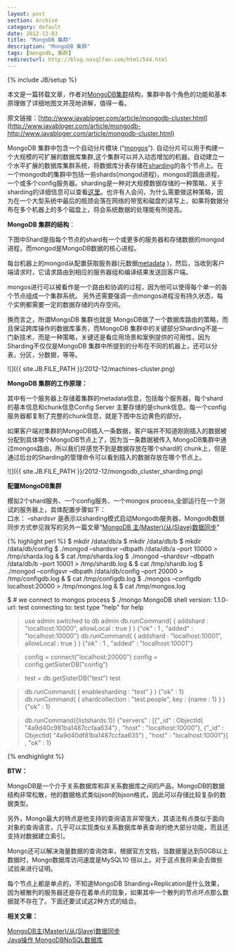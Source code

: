 ```yaml
---
layout: post
section: Archive
category: default
date: 2012-12-03
title: "MongoDB 集群"
description: "MongoDB 集群"
tags: [mongodb, 集群]
redirecturl: http://blog.nosqlfan.com/html/544.html
---
```

{% include JB/setup %}

本文是一篇转载文章，作者对[MongoDB](http://blog.nosqlfan.com/tags/mongodb "查看 MongoDB 的全部文章")[集群](http://blog.nosqlfan.com/tags/%e9%9b%86%e7%be%a4 "查看 集群 的全部文章")结构，集群中各个角色的功能和基本原理做了详细地图文并茂地讲解，值得一看。

原文链接：[http://www.javabloger.com/article/mongodb-cluster.html](http://www.javabloger.com/article/mongodb-http://www.javabloger.com/article/mongodb-cluster.html)

MongoDB 集群中包含一个自动分片模块
(“[mongos](http://blog.nosqlfan.com/tags/mongos "查看 mongos 的全部文章")”).
自动分片可以用于构建一个大规模的可扩展的数据库集群,这个集群可以并入动态增加的机器。自动建立一个水平扩展的数据库集群系统，将数据库分表存储在[sharding](http://blog.nosqlfan.com/tags/sharding "查看 sharding 的全部文章")的各个节点上。在一个mongodb的集群中包括一些shards(mongod进程)，mongos的路由进程，一个或多个config服务器。sharding是一种对大规模数据存储的一种策略，关于sharding的详细信息可以查看[这里](http://en.wikipedia.org/wiki/Shard)。也许有人会问，为什么需要做这种策略，因为在一个大型系统中最后的瓶颈会落在网络的带宽和磁盘的读写上，如果将数据分布在多个机器上的多个磁盘上，将会系统数据的处理能有所提高。

**MongoDB 集群的结构**：

下图中Shard是指每个节点的shard有一个或更多的服务器和存储数据的mongod进程，而mongod是MongoDB数据的核心进程。

每台机器上的mongod从配置获取服务器(元数据[metadata](http://blog.nosqlfan.com/tags/metadata "查看 metadata 的全部文章")
)，然后，当收到客户端请求时，它请求路由到相应的服务器组和编译结果发送回客户端。

mongos进行可以被看作是一个路由和协调的过程，因为他可以使得每个单一的各个节点组成一个集群系统。
另外还需要强调一点mongos进程没有持久状态，每个实例都需要一定的数据存储的内存空间。

换而言之，所谓MongoDB 集群也就是
MongoDB做了一个数据库路由的策略，而且保证跨库操作的数据库事务，而MongoDB
集群中的关键部分Sharding不是一门新技术，而是一种策略，关键还是看应用场景和案例提供的可用性，因为Sharding不仅仅是MongoDB
集群中所提到的分布在不同的机器上，还可以分表，分区，分数据，等等。

![]({{ site.JB.FILE_PATH }}/2012-12/machines-cluster.png)

**MongoDB 集群的工作原理：**

其中有一个服务器上存储着集群的metadata信息，包括每个服务器，每个shard的基本信息和chunk信息Config
Server
主要存储的是chunk信息。每一个config服务器都复制了完整的chunk信息，就是下图中左边黄色的部分。

如果客户端对集群的MongoDB插入一条数据，客户端并不知道刚刚插入的数据被分配到具体哪个MongoDB节点上了，因为当一条数据被传入
MongoDB集群中通过mongos路由，所以我们并感觉不到是数据存放在哪个shard的
chunk上，但是通过后台的Sharding的管理命令可以看到插入的数据存放在哪个节点上。

![]({{ site.JB.FILE_PATH }}/2012-12/mongodb_cluster_sharding.png)

**配置MongoDB集群**

模拟2个shard服务、一个config服务、一个mongos
process,全部运行在一个测试的服务器上，具体配置步骤如下：  
 口水： –shardsvr
是表示以sharding模式启动Mongodb服务器，Mongodb数据同步方式参见我写的另外一篇文章“[MongoDB
主(Master)/从(Slave)数据同步](http://www.javabloger.com/article/mongodb-master-slave-replication.html)”

{% highlight perl %}
$ mkdir /data/db/a
$ mkdir /data/db/b
$ mkdir /data/db/config
$ ./mongod –shardsvr –dbpath /data/db/a –port 10000 > /tmp/sharda.log &
$ cat /tmp/sharda.log
$ ./mongod –shardsvr –dbpath /data/db/b –port 10001 > /tmp/shardb.log &
$ cat /tmp/shardb.log
$ ./mongod –configsvr –dbpath /data/db/config –port 20000 > /tmp/configdb.log &
$ cat /tmp/configdb.log
$ ./mongos –configdb localhost:20000 > /tmp/mongos.log &
$ cat /tmp/mongos.log

$ # we connect to mongos process
$ ./mongo
MongoDB shell version: 1.1.0-
url: test
connecting to: test
type "help" for help
> use admin
switched to db admin
> db.runCommand( { addshard : "localhost:10000", allowLocal : true } )
{"ok" : 1 , "added" : "localhost:10000"}
> db.runCommand( { addshard : "localhost:10001", allowLocal : true } )
{"ok" : 1 , "added" : "localhost:10001"}

> config = connect("localhost:20000")
> config = config.getSisterDB("config")

> test = db.getSisterDB("test")
test

> db.runCommand( { enablesharding : "test" } )
{"ok" : 1}
> db.runCommand( { shardcollection : "test.people", key : {name : 1} } )
{"ok" : 1}

> db.runCommand({listshards:1})
{"servers" : [{"_id" :  ObjectId( "4a9d40c981ba1487ccfaa634")  , "host" : "localhost:10000"},
{"_id" :  ObjectId( "4a9d40df81ba1487ccfaa635")  , "host" : "localhost:10001"}] ,
"ok" : 1}
>
{% endhighlight %}

**BTW：**

MongoDB是一个介于关系数据库和非关系数据库之间的产品，MongoDB的数据结构非常松散，他的数据格式类似json的bjson格式，因此可以存储比较复杂的数据类型。

另外，Mongo最大的特点是他支持的查询语言非常强大，其语法有点类似于面向对象的查询语言，几乎可以实现类似关系数据库单表查询的绝大部分功能，而且还支持对数据建立索引。

Mongo还可以解决海量数据的查询效率，根据官方文档，当数据量达到50GB以上数据时，Mongo数据库访问速度是MySQL10
倍以上。对于这点我将来会去做些试验来进行证明。

每个节点上都是单点的，不知道MongoDB Sharding+Replication是什么效果，因为被散列的服务器还是存在着单点的现象，如果其中一个散列的节点坏点那么数据就不存在了。下面还要试试这2种方式的结合。

**相关文章：**

 [MongoDB主(Master)/从(Slave)数据同步](http://www.javabloger.com/article/mongodb-master-slave-replication.html)  
 [Java操作 MongoDBNoSQL数据库](http://www.javabloger.com/article/mongodb-java.html)

